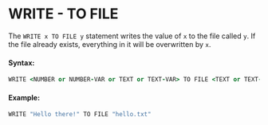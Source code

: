 # WRITE - TO FILE

The `WRITE x TO FILE y` statement writes the value of `x` to the file called `y`. If the file already exists, everything in it will be overwritten by `x`.

#### Syntax:

```coffeescript
WRITE <NUMBER or NUMBER-VAR or TEXT or TEXT-VAR> TO FILE <TEXT or TEXT-VAR>
```

#### Example:

```coffeescript
WRITE "Hello there!" TO FILE "hello.txt"
```

